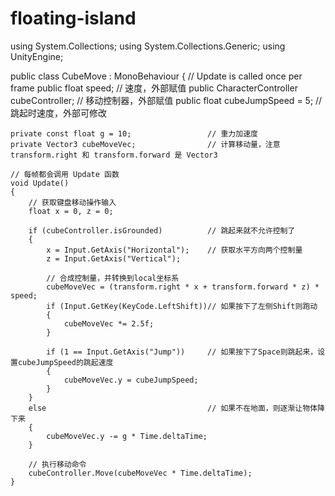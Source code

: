 # floating-island
using System.Collections;
using System.Collections.Generic;
using UnityEngine;

public class CubeMove : MonoBehaviour
{
    // Update is called once per frame
    public float speed;                         // 速度，外部赋值
    public CharacterController cubeController;  // 移动控制器，外部赋值
    public float cubeJumpSpeed = 5;             // 跳起时速度，外部可修改

    private const float g = 10;                 // 重力加速度
    private Vector3 cubeMoveVec;                // 计算移动量，注意 transform.right 和 transform.forward 是 Vector3

    // 每帧都会调用 Update 函数
    void Update()
    {
        // 获取键盘移动操作输入
        float x = 0, z = 0;

        if (cubeController.isGrounded)          // 跳起来就不允许控制了
        {
            x = Input.GetAxis("Horizontal");    // 获取水平方向两个控制量
            z = Input.GetAxis("Vertical");

            // 合成控制量，并转换到local坐标系
            cubeMoveVec = (transform.right * x + transform.forward * z) * speed;
            if (Input.GetKey(KeyCode.LeftShift))// 如果按下了左侧Shift则跑动
            {
                cubeMoveVec *= 2.5f;
            }

            if (1 == Input.GetAxis("Jump"))     // 如果按下了Space则跳起来，设置cubeJumpSpeed的跳起速度
            {
                cubeMoveVec.y = cubeJumpSpeed;
            }
        }
        else                                    // 如果不在地面，则逐渐让物体降下来
        {
            cubeMoveVec.y -= g * Time.deltaTime;
        }

        // 执行移动命令
        cubeController.Move(cubeMoveVec * Time.deltaTime);
    }

